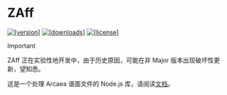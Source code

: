 # ZAff

<p>
  <a href="https://www.npmjs.com/package/zaff"><img src="https://img.shields.io/npm/v/zaff.svg?style=flat" alt="[version]"></a>
  <a href="https://www.npmjs.com/package/zaff"><img src="https://img.shields.io/npm/dm/zaff.svg?style=flat" alt="[downloads]"></a>
  <a href="https://github.com/KazariEX/zaff/blob/main/LICENSE"><img src="https://img.shields.io/github/license/KazariEX/zaff.svg?style=flat" alt="[license]"></a>
</p>

> [!IMPORTANT]
> ZAff 正在实验性地开发中，由于历史原因，可能在非 Major 版本出现破坏性更新，望知悉。

这是一个处理 Arcaea 谱面文件的 Node.js 库，请阅读[文档](https://zaff.bikari.top)。